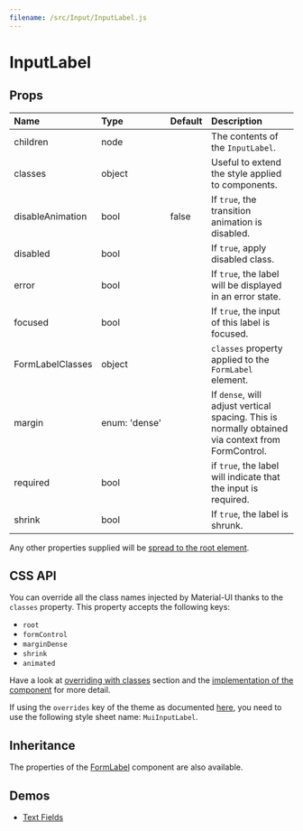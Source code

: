 ```yaml
---
filename: /src/Input/InputLabel.js
---
```


<!--- This documentation is automatically generated, do not try to edit it. -->

# InputLabel



## Props

| Name | Type | Default | Description |
|:-----|:-----|:--------|:------------|
| <span class="prop-name">children</span> | <span class="prop-type">node |  | The contents of the `InputLabel`. |
| <span class="prop-name">classes</span> | <span class="prop-type">object |  | Useful to extend the style applied to components. |
| <span class="prop-name">disableAnimation</span> | <span class="prop-type">bool | <span class="prop-default">false</span> | If `true`, the transition animation is disabled. |
| <span class="prop-name">disabled</span> | <span class="prop-type">bool |  | If `true`, apply disabled class. |
| <span class="prop-name">error</span> | <span class="prop-type">bool |  | If `true`, the label will be displayed in an error state. |
| <span class="prop-name">focused</span> | <span class="prop-type">bool |  | If `true`, the input of this label is focused. |
| <span class="prop-name">FormLabelClasses</span> | <span class="prop-type">object |  | `classes` property applied to the `FormLabel` element. |
| <span class="prop-name">margin</span> | <span class="prop-type">enum:&nbsp;'dense'<br> |  | If `dense`, will adjust vertical spacing. This is normally obtained via context from FormControl. |
| <span class="prop-name">required</span> | <span class="prop-type">bool |  | if `true`, the label will indicate that the input is required. |
| <span class="prop-name">shrink</span> | <span class="prop-type">bool |  | If `true`, the label is shrunk. |

Any other properties supplied will be [spread to the root element](/guides/api#spread).

## CSS API

You can override all the class names injected by Material-UI thanks to the `classes` property.
This property accepts the following keys:
- `root`
- `formControl`
- `marginDense`
- `shrink`
- `animated`

Have a look at [overriding with classes](/customization/overrides#overriding-with-classes) section
and the [implementation of the component](https://github.com/mui-org/material-ui/tree/v1-beta/src/Input/InputLabel.js)
for more detail.

If using the `overrides` key of the theme as documented
[here](/customization/themes#customizing-all-instances-of-a-component-type),
you need to use the following style sheet name: `MuiInputLabel`.

## Inheritance

The properties of the [FormLabel](/api/form-label) component are also available.

## Demos

- [Text Fields](/demos/text-fields)

